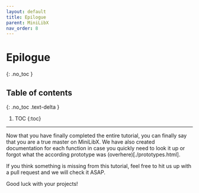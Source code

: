 ```yaml
---
layout: default
title: Epilogue
parent: MiniLibX
nav_order: 8
---
```


# Epilogue
{: .no_toc }

## Table of contents
{: .no_toc .text-delta }

1. TOC
{:toc}

---

Now that you have finally completed the entire tutorial, you can finally say
that you are a true master on MiniLibX. We have also created documentation for
each function in case you quickly need to look it up or forgot what the
according prototype was (overhere)[./prototypes.html].
 
If you think something is missing from this tutorial, feel free to hit us up
with a pull request and we will check it ASAP.

Good luck with your projects!
